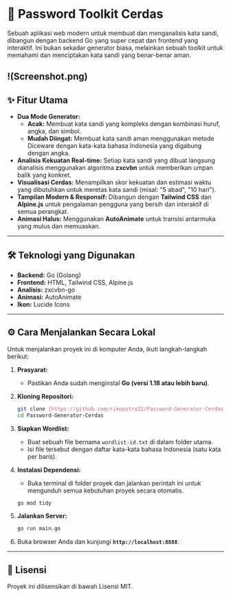 # 🚀 Password Toolkit Cerdas

Sebuah aplikasi web modern untuk membuat dan menganalisis kata sandi, dibangun dengan backend Go yang super cepat dan frontend yang interaktif. Ini bukan sekadar generator biasa, melainkan sebuah toolkit untuk memahami dan menciptakan kata sandi yang benar-benar aman.

!(Screenshot.png)
-----------------

## ✨ Fitur Utama

* **Dua Mode Generator:**
    * **Acak:** Membuat kata sandi yang kompleks dengan kombinasi huruf, angka, dan simbol.
    * **Mudah Diingat:** Membuat kata sandi aman menggunakan metode Diceware dengan kata-kata bahasa Indonesia yang digabung dengan angka.
* **Analisis Kekuatan Real-time:** Setiap kata sandi yang dibuat langsung dianalisis menggunakan algoritma **zxcvbn** untuk memberikan umpan balik yang konkret.
* **Visualisasi Cerdas:** Menampilkan skor kekuatan dan estimasi waktu yang dibutuhkan untuk meretas kata sandi (misal: "5 abad", "10 hari").
* **Tampilan Modern & Responsif:** Dibangun dengan **Tailwind CSS** dan **Alpine.js** untuk pengalaman pengguna yang bersih dan interaktif di semua perangkat.
* **Animasi Halus:** Menggunakan **AutoAnimate** untuk transisi antarmuka yang mulus dan memuaskan.

---

## 🛠️ Teknologi yang Digunakan

* **Backend:** Go (Golang)
* **Frontend:** HTML, Tailwind CSS, Alpine.js
* **Analisis:** zxcvbn-go
* **Animasi:** AutoAnimate
* **Ikon:** Lucide Icons

---

## ⚙️ Cara Menjalankan Secara Lokal

Untuk menjalankan proyek ini di komputer Anda, ikuti langkah-langkah berikut:

1.  **Prasyarat:**
    * Pastikan Anda sudah menginstal **Go (versi 1.18 atau lebih baru)**.

2.  **Kloning Repositori:**
    ```bash
    git clone [https://github.com/rikoputra22/Password-Generator-Cerdas.git](https://github.com/rikoputra22/Password-Generator-Cerdas.git)
    cd Password-Generator-Cerdas
    ```

3.  **Siapkan Wordlist:**
    * Buat sebuah file bernama `wordlist-id.txt` di dalam folder utama.
    * Isi file tersebut dengan daftar kata-kata bahasa Indonesia (satu kata per baris).

4.  **Instalasi Dependensi:**
    * Buka terminal di folder proyek dan jalankan perintah ini untuk mengunduh semua kebutuhan proyek secara otomatis.
    ```bash
    go mod tidy
    ```

5.  **Jalankan Server:**
    ```bash
    go run main.go
    ```

6.  Buka browser Anda dan kunjungi **`http://localhost:8888`**.

---

## 📄 Lisensi

Proyek ini dilisensikan di bawah Lisensi MIT.
